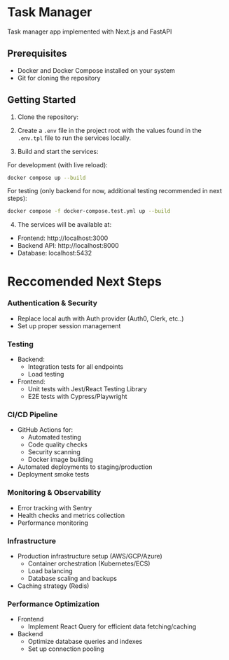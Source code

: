 # Task Manager

Task manager app implemented with Next.js and FastAPI

## Prerequisites

- Docker and Docker Compose installed on your system
- Git for cloning the repository

## Getting Started

1. Clone the repository:

2. Create a `.env` file in the project root with the values found in the `.env.tpl` file to run the services locally.

3. Build and start the services:

For development (with live reload):

```bash
docker compose up --build
```

For testing (only backend for now, additional testing recommended in next steps):

```bash
docker compose -f docker-compose.test.yml up --build
```

4. The services will be available at:

- Frontend: http://localhost:3000
- Backend API: http://localhost:8000
- Database: localhost:5432

# Reccomended Next Steps

### Authentication & Security

- Replace local auth with Auth provider (Auth0, Clerk, etc..)
- Set up proper session management

### Testing

- Backend:
  - Integration tests for all endpoints
  - Load testing
- Frontend:
  - Unit tests with Jest/React Testing Library
  - E2E tests with Cypress/Playwright

### CI/CD Pipeline

- GitHub Actions for:
  - Automated testing
  - Code quality checks
  - Security scanning
  - Docker image building
- Automated deployments to staging/production
- Deployment smoke tests

### Monitoring & Observability

- Error tracking with Sentry
- Health checks and metrics collection
- Performance monitoring

### Infrastructure

- Production infrastructure setup (AWS/GCP/Azure)
  - Container orchestration (Kubernetes/ECS)
  - Load balancing
  - Database scaling and backups
- Caching strategy (Redis)

### Performance Optimization

- Frontend
  - Implement React Query for efficient data fetching/caching
- Backend
  - Optimize database queries and indexes
  - Set up connection pooling
